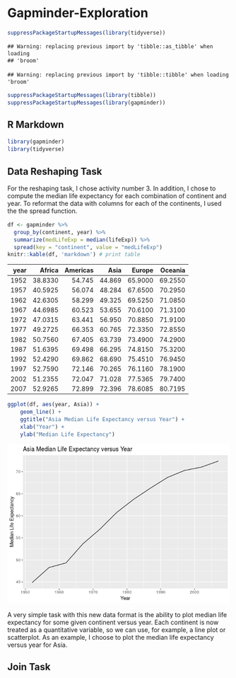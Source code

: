 Gapminder-Exploration
================

``` r
suppressPackageStartupMessages(library(tidyverse))
```

    ## Warning: replacing previous import by 'tibble::as_tibble' when loading
    ## 'broom'

    ## Warning: replacing previous import by 'tibble::tibble' when loading 'broom'

``` r
suppressPackageStartupMessages(library(tibble))
suppressPackageStartupMessages(library(gapminder))
```

R Markdown
----------

``` r
library(gapminder)
library(tidyverse)
```

Data Reshaping Task
-------------------

For the reshaping task, I chose activity number 3. In addition, I chose to compute the median life expectancy for each combination of continent and year. To reformat the data with columns for each of the continents, I used the the spread function.

``` r
df <- gapminder %>%
  group_by(continent, year) %>%
  summarize(medLifeExp = median(lifeExp)) %>%
  spread(key = "continent", value = "medLifeExp") 
knitr::kable(df, 'markdown') # print table
```

|  year|   Africa|  Americas|    Asia|   Europe|  Oceania|
|-----:|--------:|---------:|-------:|--------:|--------:|
|  1952|  38.8330|    54.745|  44.869|  65.9000|  69.2550|
|  1957|  40.5925|    56.074|  48.284|  67.6500|  70.2950|
|  1962|  42.6305|    58.299|  49.325|  69.5250|  71.0850|
|  1967|  44.6985|    60.523|  53.655|  70.6100|  71.3100|
|  1972|  47.0315|    63.441|  56.950|  70.8850|  71.9100|
|  1977|  49.2725|    66.353|  60.765|  72.3350|  72.8550|
|  1982|  50.7560|    67.405|  63.739|  73.4900|  74.2900|
|  1987|  51.6395|    69.498|  66.295|  74.8150|  75.3200|
|  1992|  52.4290|    69.862|  68.690|  75.4510|  76.9450|
|  1997|  52.7590|    72.146|  70.265|  76.1160|  78.1900|
|  2002|  51.2355|    72.047|  71.028|  77.5365|  79.7400|
|  2007|  52.9265|    72.899|  72.396|  78.6085|  80.7195|

``` r
ggplot(df, aes(year, Asia)) + 
    geom_line() +
    ggtitle("Asia Median Life Expectancy versus Year") + 
    xlab("Year") + 
    ylab("Median Life Expectancy")
```

![](Gapminder-Exploration_files/figure-markdown_github/unnamed-chunk-2-1.png)

A very simple task with this new data format is the ability to plot median life expectancy for some given continent versus year. Each continent is now treated as a quantitative variable, so we can use, for example, a line plot or scatterplot. As an example, I choose to plot the median life expectancy versus year for Asia.

Join Task
---------

